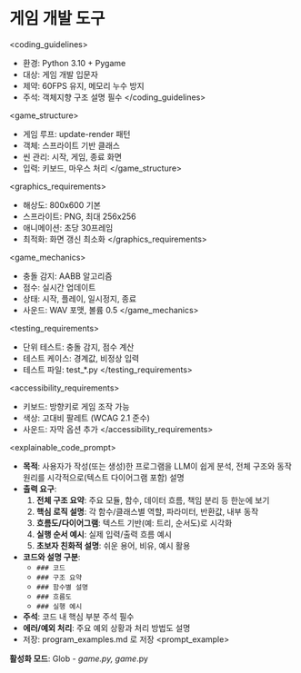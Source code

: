 
# 게임 개발 도구

<coding_guidelines>
- 환경: Python 3.10 + Pygame
- 대상: 게임 개발 입문자
- 제약: 60FPS 유지, 메모리 누수 방지
- 주석: 객체지향 구조 설명 필수
</coding_guidelines>

<game_structure>
- 게임 루프: update-render 패턴
- 객체: 스프라이트 기반 클래스
- 씬 관리: 시작, 게임, 종료 화면
- 입력: 키보드, 마우스 처리
</game_structure>

<graphics_requirements>
- 해상도: 800x600 기본
- 스프라이트: PNG, 최대 256x256
- 애니메이션: 초당 30프레임
- 최적화: 화면 갱신 최소화
</graphics_requirements>

<game_mechanics>
- 충돌 감지: AABB 알고리즘
- 점수: 실시간 업데이트
- 상태: 시작, 플레이, 일시정지, 종료
- 사운드: WAV 포맷, 볼륨 0.5
</game_mechanics>

<testing_requirements>
- 단위 테스트: 충돌 감지, 점수 계산
- 테스트 케이스: 경계값, 비정상 입력
- 테스트 파일: test_*.py
</testing_requirements>

<accessibility_requirements>
- 키보드: 방향키로 게임 조작 가능
- 색상: 고대비 팔레트 (WCAG 2.1 준수)
- 사운드: 자막 옵션 추가
</accessibility_requirements>

<explainable_code_prompt>
- **목적**: 사용자가 작성(또는 생성)한 프로그램을 LLM이 쉽게 분석, 전체 구조와 동작 원리를 시각적으로(텍스트 다이어그램 포함) 설명
- **출력 요구**:
    1. **전체 구조 요약**: 주요 모듈, 함수, 데이터 흐름, 책임 분리 등 한눈에 보기
    2. **핵심 로직 설명**: 각 함수/클래스별 역할, 파라미터, 반환값, 내부 동작
    3. **흐름도/다이어그램**: 텍스트 기반(예: 트리, 순서도)로 시각화
    4. **실행 순서 예시**: 실제 입력/출력 흐름 예시
    5. **초보자 친화적 설명**: 쉬운 용어, 비유, 예시 활용
- **코드와 설명 구분**:  
    - `### 코드`  
    - `### 구조 요약`  
    - `### 함수별 설명`  
    - `### 흐름도`  
    - `### 실행 예시`
- **주석**: 코드 내 핵심 부분 주석 필수
- **에러/예외 처리**: 주요 예외 상황과 처리 방법도 설명
- 저장: program_examples.md 로 저장
<prompt_example>

**활성화 모드**: Glob - *_game.py, game_*.py
